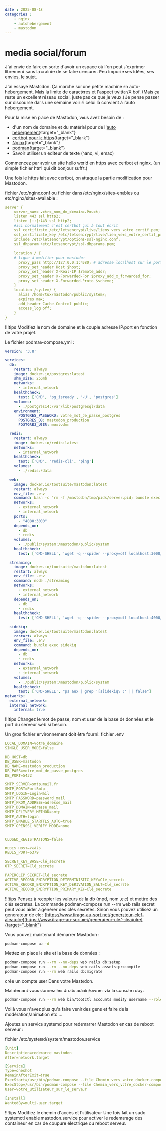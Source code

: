 ```yaml
---
date : 2025-08-18
categories :
    - nginx
    - autohebergement
    - mastodon
---
```


# media social/forum

J'ai envie de faire en sorte d'avoir un espace où l'on peut s'exprimer librement sans la crainte de se faire censurer.
Peu importe ses idées, ses envies, le sujet.

J'ai essayé Mastodon. Ça marche sur une petite machine en auto-hébergement.
Mais la limite de caractères et l'aspect twitter/X bof. (Mais ça reste un excellent réseau social, juste pas ce que je veux.)
Je pense passer sur discourse dans une semaine voir si celui là convient à l'auto hébergement.

Pour la mise en place de Mastodon, vous avez besoin de :

- d'un nom de domaine et du matériel pour de l'[auto hebergement](../../reseaux/autohebergement.md){target="_blank"}
- [certbot pour le https](../../reseaux/certificats.md){target="_blank"}
- [Nginx](../../reseaux/proxy.md){target="_blank"}
- [podman](../../reseaux/docker-compose.md){target="_blank"}
- Savoir utiliser un editeur de texte (nano, vi, emac)

Commencez par avoir un site hello world en https avec certbot et nginx. (un simple fichier html qui dit bonjour suffit.)

Une fois le https fait avec certbot, on attaque la partie modification pour Mastodon.

fichier /etc/nginx.conf ou fichier dans /etc/nginx/sites-enables ou etc/nginx/sites-available :

```yaml
server {
    server_name votre_nom_de_domaine.Pouet;
    listen 443 ssl http2;
    listen [::]:443 ssl http2;
    #ici normalement c'est certbot qui à tout écrit
    ssl_certificate /etc/letsencrypt/live/liens_vers_votre_certif.pem; # managed by Certbot
    ssl_certificate_key /etc/letsencrypt/live/lien_vers_votre_certif_priv.pem; # managed by Certbot
    include /etc/letsencrypt/options-ssl-nginx.conf;
    ssl_dhparam /etc/letsencrypt/ssl-dhparams.pem;

    location / {
    # ligne à modifier pour mastodon
      proxy_pass http://127.0.0.1:4080; # adresse localhost sur le port 4080 pour mastodon
      proxy_set_header Host $host;
      proxy_set_header X-Real-IP $remote_addr;
      proxy_set_header X-Forwarded-For $proxy_add_x_forwarded_for;
      proxy_set_header X-Forwarded-Proto $scheme;
    }
    location /system/ {
      alias /home/tux/mastodon/public/system/;
      expires max;
      add_header Cache-Control public;
      access_log off;    
    }
}
```

!!!tips
        Modifiez le nom de domaine et le couple adresse IP/port en fonction de votre projet.

Le fichier podman-compose.yml :

```yaml
version: '3.8'

services:
  db:
    restart: always
    image: docker.io/postgres:latest
    shm_size: 256mb
    networks:
      - internal_network
    healthcheck:
      test: ['CMD', 'pg_isready', '-U', 'postgres']
    volumes:
      - ./postgres14:/var/lib/postgresql/data
    environment:
      POSTGRES_PASSWORD: votre_mot_de_passe_postgres
      POSTGRES_DB: mastodon_production
      POSTGRES_USER: mastodon

  redis:
    restart: always
    image: docker.io/redis:latest
    networks:
      - internal_network
    healthcheck:
      test: ['CMD', 'redis-cli', 'ping']
    volumes:
      - ./redis:/data

  web:
    image: docker.io/tootsuite/mastodon:latest
    restart: always
    env_file: .env
    command: bash -c "rm -f /mastodon/tmp/pids/server.pid; bundle exec rails s -p 3000"
    networks:
      - external_network
      - internal_network
    ports:
      - "4080:3000"
    depends_on:
      - db
      - redis
    volumes:
      - ./public/system:/mastodon/public/system
    healthcheck:
      test: ['CMD-SHELL', 'wget -q --spider --proxy=off localhost:3000/health || exit 1']

  streaming:
    image: docker.io/tootsuite/mastodon:latest
    restart: always
    env_file: .env
    command: node ./streaming
    networks:
      - external_network
      - internal_network
    depends_on:
      - db
      - redis
    healthcheck:
      test: ['CMD-SHELL', 'wget -q --spider --proxy=off localhost:4000/api/v1/streaming/health || exit 1']

  sidekiq:
    image: docker.io/tootsuite/mastodon:latest
    restart: always
    env_file: .env
    command: bundle exec sidekiq
    depends_on:
      - db
      - redis
    networks:
      - external_network
      - internal_network
    volumes:
      - ./public/system:/mastodon/public/system
    healthcheck:
      test: ['CMD-SHELL', "ps aux | grep '[s]idekiq\ 6' || false"]
networks:
  external_network:
  internal_network:
    internal: true

```

!!!tips
        Changez le mot de passe, nom et user de la base de données et le port du serveur web si besoin.

Un gros fichier environnement doit être fourni:
fichier .env

```yaml
LOCAL_DOMAIN=votre_domaine
SINGLE_USER_MODE=false

DB_HOST=db
DB_USER=mastodon
DB_NAME=mastodon_production
DB_PASS=votre_mot_de_passe_postgres
DB_PORT=5432

SMTP_SERVER=smtp.mail.fr
SMTP_PORT=PortSmtp
SMTP_LOGIN=LoginMail
SMTP_PASSWORD=password_mail
SMTP_FROM_ADDRESS=adresse_mail
SMTP_DOMAIN=adresse_mail
SMTP_DELIVERY_METHOD=smtp
SMTP_AUTH=login
SMTP_ENABLE_STARTTLS_AUTO=true
SMTP_OPENSSL_VERIFY_MODE=none


CLOSED_REGISTRATIONS=false

REDIS_HOST=redis
REDIS_PORT=6379

SECRET_KEY_BASE=Clé_secrete
OTP_SECRET=Clé_secrete

PAPERCLIP_SECRET=Clé_secrete
ACTIVE_RECORD_ENCRYPTION_DETERMINISTIC_KEY=Clé_secrete
ACTIVE_RECORD_ENCRYPTION_KEY_DERIVATION_SALT=Clé_secrete
ACTIVE_RECORD_ENCRYPTION_PRIMARY_KEY=Clé_secrete
```

!!!tips
        Pensez à recopier les valeurs de la db (mpd, nom ,etc) et mettre des clés secretes.
        La commande podman-compose run --rm web rails secret peut vous aider à générer des clés secretes.
        Sinon vous pouvez utilisez un generateur de cle : [https://www.tirage-au-sort.net/generateur-clef-aleatoire](https://www.tirage-au-sort.net/generateur-clef-aleatoire){target="_blank"}

Vous pouvez maintenant démarrer Mastodon :

```bash
podman-compose up -d
```

Mettez en place le site et la base de données :

```bash
podman-compose run --rm --no-deps web rails db:setup
podman-compose run --rm --no-deps web rails assets:precompile
podman-compose run --rm web rails db:migrate
```

crée un compte user Dans votre Mastodon.

Maintenant vous donnez les droits admin/owner via la console ruby:

```bash
podman-compose run --rm web bin/tootctl accounts modify username --role Owner
```

Voilà vous n'avez plus qu'a faire venir des gens et faire de la modération/animation etc ...

Ajoutez un service systemd pour redemarrer Mastodon en cas de reboot serveur :

fichier /etc/systemd/system/mastodon.service

```yaml
[Unit]
Description=redemarre mastodon
After=network.target

[Service]
Type=oneshot
RemainAfterExit=true
ExecStart=/usr/bin/podman-compose --file Chemin_vers_votre_docker-compose.yml up -d
ExecStop=/usr/bin/podman-compose --file Chemin_vers_votre_docker-compose.yml down
User=votre_utilisateur_sur_le_serveur

[Install]
WantedBy=multi-user.target
```

!!!tips
        Modifiez le chemin d'accès et l'utilisateur
Une fois fait un sudo systemctl enable mastodon.service pour activer le redemarage des containeur en cas de coupure électrique ou reboot serveur.
